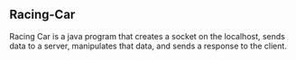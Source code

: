 ## Racing-Car

Racing Car is a java program that creates a socket on the localhost, sends data to a server, manipulates that data, and sends a response to the client.
